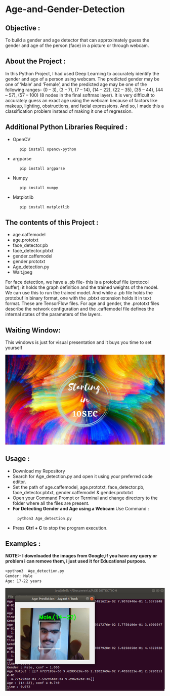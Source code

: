 # Age-and-Gender-Detection

<h2>Objective :</h2>
<p>To build a gender and age detector that can approximately guess the gender and age of the person (face) in a picture or through webcam.</p>


<h2>About the Project :</h2>
<p>In this Python Project, I had used Deep Learning to accurately identify the gender and age of a person using webcam. The predicted gender may be one of ‘Male’ and ‘Female’, and the predicted age may be one of the following ranges- (0 – 3), (3 – 7), (7 – 14), (14 – 22), (22 – 35), (35 – 44), (44 – 57), (57 – 100) (8 nodes in the final softmax layer). It is very difficult to accurately guess an exact age using the webcam because of factors like makeup, lighting, obstructions, and facial expressions. And so, I made this a classification problem instead of making it one of regression.</p>

<h2>Additional Python Libraries Required :</h2>
<ul>
  <li>OpenCV</li>
  
       pip install opencv-python
</ul>
<ul>
 <li>argparse</li>
  
       pip install argparse
</ul>
<ul>
  <li>Numpy</li>
  
       pip install numpy
</ul>
<ul>
 <li>Matplotlib</li>
  
       pip install matplotlib
</ul>

<h2>The contents of this Project :</h2>
<ul>
  <li>age.caffemodel</li>
  <li>age.prototxt</li>
  <li>face_detector.pb</li>
  <li>face_detector.pbtxt</li>
  <li>gender.caffemodel</li>
  <li>gender.prototxt</li>
  <li>Age_detection.py</li>
  <li>Wait.jpeg</li>
 </ul>
 
 
  <p>For face detection, we have a .pb file- this is a protobuf file (protocol buffer); it holds the graph definition and the trained weights of the model. We can use this to run the trained model. And while a .pb file holds the protobuf in binary format, one with the .pbtxt extension holds it in text format. These are TensorFlow files. For age and gender, the .prototxt files describe the network configuration and the .caffemodel file defines the internal states of the parameters of the layers.</p>


 <h2>Waiting Window: </h2>
  <p>This windows is just for visual presentation and it buys you time to set yourself</p>
  <img src= "Wait.jpeg">
 <h2>Usage :</h2>
 <ul>
  <li>Download my Repository</li>
  <li>Search for Age_detection.py and open it using your preferred code editor.</li>
  <li>Set the path of age.caffemodel, age.prototxt, face_detector.pb, face_detector.pbtxt, gender.caffemodel & gender.prototxt </li>
  <li>Open your Command Prompt or Terminal and change directory to the folder where all the files are present.</li>
  
  <li><b> For Detecting Gender and Age using a Webcam </b> Use Command :</li>
  
      python3 Age_detection.py
</ul>
<ul>
  <li>Press <b>Ctrl + C</b> to stop the program execution.</li>
</ul>

<h2>Examples :</h2>
<p><b>NOTE:- I downloaded the images from Google,if you have any query or problem i can remove them, i just used it for Educational purpose.</b></p>

    >python3  Age_detection.py
    Gender: Male
    Age: 17-22 years
    
<img src= "Output/Screenshot from 2022-10-08 23-14-33.png">
